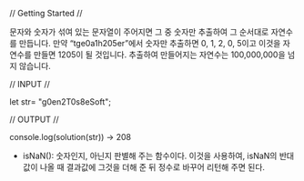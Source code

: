 // Getting Started //

문자와 숫자가 섞여 있는 문자열이 주어지면 그 중 숫자만 추출하여 그 순서대로 자연수를 만듭니다. 만약 “tge0a1h205er”에서 숫자만 추출하면 0, 1, 2, 0, 5이고 이것을 자연수를 만들면 1205이 될 것입니다. 추출하여 만들어지는 자연수는 100,000,000을 넘지 않습니다.

// INPUT //

let str= "g0en2T0s8eSoft";

// OUTPUT //

console.log(solution(str)) -> 208

- isNaN(): 숫자인지, 아닌지 판별해 주는 함수이다. 이것을 사용하여, isNaN의 반대값이 나올 때 결과값에 그것을 더해 준 뒤 정수로 바꾸어 리턴해 주면 된다.

